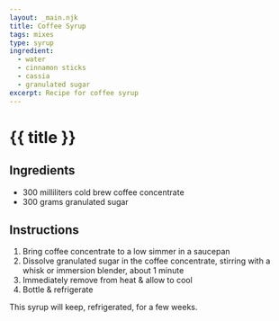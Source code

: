 ```yaml
---
layout: _main.njk
title: Coffee Syrup
tags: mixes
type: syrup
ingredient:
  - water
  - cinnamon sticks
  - cassia
  - granulated sugar
excerpt: Recipe for coffee syrup
---
```


<!-- markdownlint-disable MD025 -->
# {{ title }}
<!-- markdownlint-enable MD025 -->

## Ingredients

* 300 milliliters <span data-pagefind-filter="Ingredient">cold brew coffee concentrate</span>
* 300 grams granulated sugar

## Instructions

1. Bring coffee concentrate to a low simmer in a saucepan
2. Dissolve granulated sugar in the coffee concentrate, stirring with a whisk or immersion blender, about 1 minute
3. Immediately remove from heat & allow to cool
4. Bottle & refrigerate

<tiki-callout type="note">

  This syrup will keep, refrigerated, for a few weeks.

</tiki-callout>
